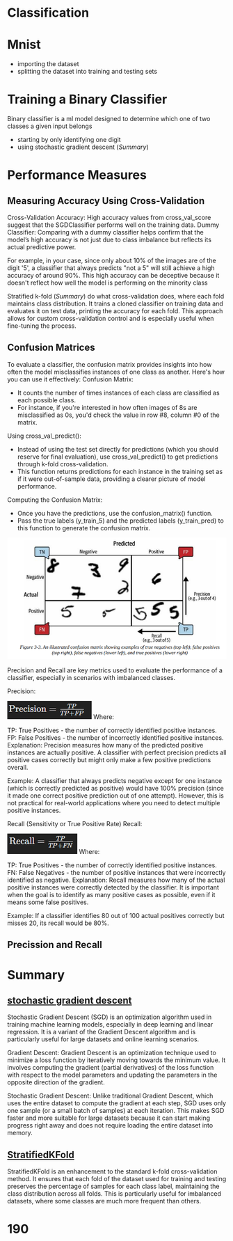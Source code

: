 # Classification

# Mnist
- importing the dataset
- splitting the dataset into training and testing sets

# Training a Binary Classifier
Binary classifier is a ml model designed to determine which one of two classes a given input belongs
- starting by only identifying one digit
- using stochastic gradient descent (*Summary*)

# Performance Measures
## Measuring Accuracy Using Cross-Validation
Cross-Validation Accuracy: High accuracy values from cross_val_score suggest that the SGDClassifier performs well on the training data.
Dummy Classifier: Comparing with a dummy classifier helps confirm that the model’s high accuracy is not just due to class imbalance but reflects its actual predictive power.

For example, in your case, since only about 10% of the images are of the digit '5', a classifier that always predicts "not a 5" will still achieve a high accuracy of around 90%. This high accuracy can be deceptive because it doesn't reflect how well the model is performing on the minority class

Stratified k-fold (*Summary*) do what cross-validation does, where each fold maintains class distribution. It trains a cloned classifier on training data and evaluates it on test data, printing the accuracy for each fold. This approach allows for custom cross-validation control and is especially useful when fine-tuning the process.

## Confusion Matrices

To evaluate a classifier, the confusion matrix provides insights into how often the model misclassifies instances of one class as another. Here's how you can use it effectively:
Confusion Matrix:
- It counts the number of times instances of each class are classified as each possible class.
- For instance, if you're interested in how often images of 8s are misclassified as 0s, you'd check the value in row #8, column #0 of the matrix.

Using cross_val_predict():
- Instead of using the test set directly for predictions (which you should reserve for final evaluation), use cross_val_predict() to get predictions through k-fold cross-validation.
- This function returns predictions for each instance in the training set as if it were out-of-sample data, providing a clearer picture of model performance.

Computing the Confusion Matrix:
- Once you have the predictions, use the confusion_matrix() function.
- Pass the true labels (y_train_5) and the predicted labels (y_train_pred) to this function to generate the confusion matrix.

![alt text](image.png)


Precision and Recall are key metrics used to evaluate the performance of a classifier, especially in scenarios with imbalanced classes.

Precision:

​![alt text](image-1.png)
Where:

TP: True Positives - the number of correctly identified positive instances.
FP: False Positives - the number of incorrectly identified positive instances.
Explanation: Precision measures how many of the predicted positive instances are actually positive. A classifier with perfect precision predicts all positive cases correctly but might only make a few positive predictions overall.

Example: A classifier that always predicts negative except for one instance (which is correctly predicted as positive) would have 100% precision (since it made one correct positive prediction out of one attempt). However, this is not practical for real-world applications where you need to detect multiple positive instances.

Recall (Sensitivity or True Positive Rate)
Recall: 

![alt text](image-2.png)​
Where:

TP: True Positives - the number of correctly identified positive instances.
FN: False Negatives - the number of positive instances that were incorrectly identified as negative.
Explanation: Recall measures how many of the actual positive instances were correctly detected by the classifier. It is important when the goal is to identify as many positive cases as possible, even if it means some false positives.

Example: If a classifier identifies 80 out of 100 actual positives correctly but misses 20, its recall would be 80%.

## Precission and Recall



# Summary
## [stochastic gradient descent](https://www.geeksforgeeks.org/ml-stochastic-gradient-descent-sgd/)

Stochastic Gradient Descent (SGD) is an optimization algorithm used in training machine learning models, especially in deep learning and linear regression. It is a variant of the Gradient Descent algorithm and is particularly useful for large datasets and online learning scenarios.

Gradient Descent:
Gradient Descent is an optimization technique used to minimize a loss function by iteratively moving towards the minimum value.
It involves computing the gradient (partial derivatives) of the loss function with respect to the model parameters and updating the parameters in the opposite direction of the gradient.

Stochastic Gradient Descent:
Unlike traditional Gradient Descent, which uses the entire dataset to compute the gradient at each step, SGD uses only one sample (or a small batch of samples) at each iteration.
This makes SGD faster and more suitable for large datasets because it can start making progress right away and does not require loading the entire dataset into memory.

## [StratifiedKFold](https://www.geeksforgeeks.org/stratified-k-fold-cross-validation/)
StratifiedKFold is an enhancement to the standard k-fold cross-validation method. It ensures that each fold of the dataset used for training and testing preserves the percentage of samples for each class label, maintaining the class distribution across all folds. This is particularly useful for imbalanced datasets, where some classes are much more frequent than others.

# 190